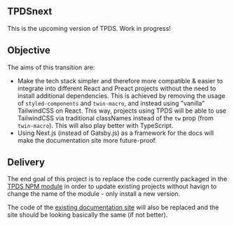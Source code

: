 ## TPDSnext

This is the upcoming version of TPDS. Work in progress!

## Objective

The aims of this transition are:

- Make the tech stack simpler and therefore more compatible & easier to integrate into different React and Preact projects without the need to install additional dependencies. This is achieved by removing the usage of `styled-components` and `twin-macro`, and instead using "vanilla" TailwindCSS on React. This way, projects using TPDS will be able to use TailwindCSS via traditional classNames instead of the `tw` prop (from `twin-macro`). This will also play better with TypeScript.
- Using Next.js (instead of Gatsby.js) as a framework for the docs will make the documentation site more future-proof.

## Delivery

The end goal of this project is to replace the code currently packaged in the [TPDS NPM module](https://www.npmjs.com/package/@tempoplatform/tpds) in order to update existing projects without havign to change the name of the module - only install a new version.

The code of the [existing documentation site](https://tempo-platform-design-system.netlify.app/) will also be replaced and the site should be looking basically the same (if not better).
